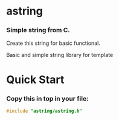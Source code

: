 # astring
### Simple string from C.

Create this string for basic functional.

Basic and simple string library for template

# Quick Start

### Copy this in top in your file:

```c
#include "astring/astring.h"
```
